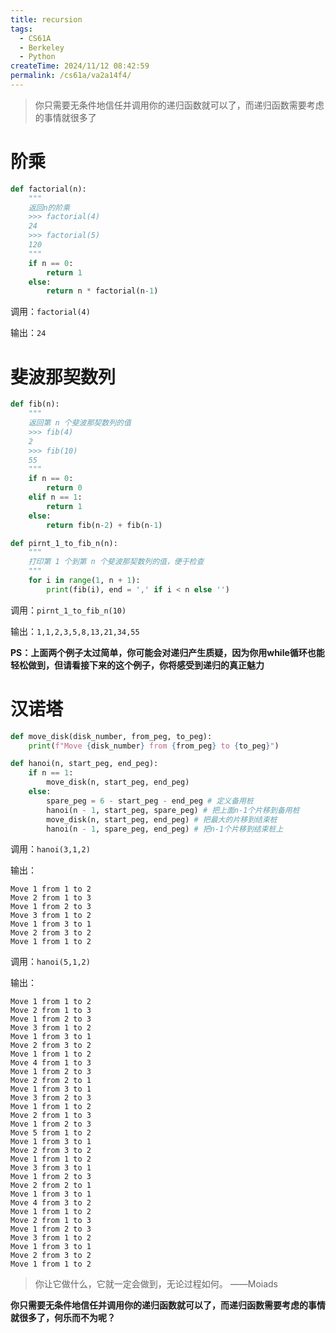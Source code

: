 ```yaml
---
title: recursion
tags:
  - CS61A
  - Berkeley
  - Python
createTime: 2024/11/12 08:42:59
permalink: /cs61a/va2a14f4/
---
```


>你只需要无条件地信任并调用你的递归函数就可以了，而递归函数需要考虑的事情就很多了


# 阶乘

```py
def factorial(n):
    """
    返回n的阶乘
    >>> factorial(4)
    24
    >>> factorial(5)
    120
    """
    if n == 0:
        return 1
    else:
        return n * factorial(n-1)
```

调用：`factorial(4)`

输出：`24`

# 斐波那契数列

```py
def fib(n):
    """
    返回第 n 个斐波那契数列的值
    >>> fib(4)
    2
    >>> fib(10)
    55
    """
    if n == 0:
        return 0
    elif n == 1:
        return 1
    else:
        return fib(n-2) + fib(n-1)

def pirnt_1_to_fib_n(n):
    """
    打印第 1 个到第 n 个斐波那契数列的值，便于检查
    """
    for i in range(1, n + 1):
        print(fib(i), end = ',' if i < n else '')
```

调用：`pirnt_1_to_fib_n(10)`

输出：`1,1,2,3,5,8,13,21,34,55`

**PS：上面两个例子太过简单，你可能会对递归产生质疑，因为你用while循环也能轻松做到，但请看接下来的这个例子，你将感受到递归的真正魅力**

# 汉诺塔

```py
def move_disk(disk_number, from_peg, to_peg):
    print(f"Move {disk_number} from {from_peg} to {to_peg}")

def hanoi(n, start_peg, end_peg):
    if n == 1:
        move_disk(n, start_peg, end_peg)
    else:
        spare_peg = 6 - start_peg - end_peg # 定义备用桩
        hanoi(n - 1, start_peg, spare_peg) # 把上面n-1个片移到备用桩
        move_disk(n, start_peg, end_peg) # 把最大的片移到结束桩
        hanoi(n - 1, spare_peg, end_peg) # 把n-1个片移到结束桩上
```

调用：`hanoi(3,1,2)`

输出：
```
Move 1 from 1 to 2
Move 2 from 1 to 3
Move 1 from 2 to 3
Move 3 from 1 to 2
Move 1 from 3 to 1
Move 2 from 3 to 2
Move 1 from 1 to 2
```

调用：`hanoi(5,1,2)`

输出：
```
Move 1 from 1 to 2
Move 2 from 1 to 3
Move 1 from 2 to 3
Move 3 from 1 to 2
Move 1 from 3 to 1
Move 2 from 3 to 2
Move 1 from 1 to 2
Move 4 from 1 to 3
Move 1 from 2 to 3
Move 2 from 2 to 1
Move 1 from 3 to 1
Move 3 from 2 to 3
Move 1 from 1 to 2
Move 2 from 1 to 3
Move 1 from 2 to 3
Move 5 from 1 to 2
Move 1 from 3 to 1
Move 2 from 3 to 2
Move 1 from 1 to 2
Move 3 from 3 to 1
Move 1 from 2 to 3
Move 2 from 2 to 1
Move 1 from 3 to 1
Move 4 from 3 to 2
Move 1 from 1 to 2
Move 2 from 1 to 3
Move 1 from 2 to 3
Move 3 from 1 to 2
Move 1 from 3 to 1
Move 2 from 3 to 2
Move 1 from 1 to 2
```

>你让它做什么，它就一定会做到，无论过程如何。
——Moiads

**你只需要无条件地信任并调用你的递归函数就可以了，而递归函数需要考虑的事情就很多了，何乐而不为呢？**


